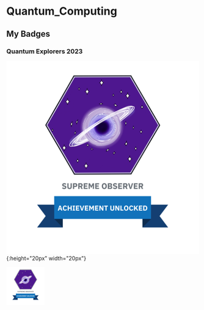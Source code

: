 # Quantum_Computing

## My Badges

### Quantum Explorers 2023

![Badge 1](_badges/badge_quantum_explorers_2023.png){:height="20px" width="20px"}

<img src="./_badges/badge_quantum_explorers_2023.png" width="100">

